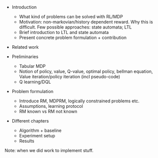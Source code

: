 - Introduction
    - What kind of problems can be solved with RL/MDP
    - Motivation: non-markovian/history dependent reward. Why this is difficult. Few possible approaches: state automata; LTL
    - Brief introduction to LTL and state automata
    - Present concrete problem formulation + contribution
- Related work

- Preliminaries
    - Tabular MDP
    - Notion of policy, value, Q-value, optimal policy, bellman equation, Value iteration/policy iteration (incl pseudo-code)
    - Q learning/DQL

- Problem formulation
    - Introduce RM, MDPRM, logically constrained problems etc.
    - Assumptions, learning protocol
    - RM known vs RM not known

- Different chapters
    - Algorithm + baseline
    - Experiment setup
    - Results

Note: when we did work to implement stuff.
